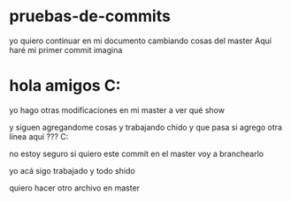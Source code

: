 # pruebas-de-commits

yo quiero continuar en mi documento cambiando cosas del master
Aquí haré mi primer commit
imagina <h1> hola amigos C: </h1>

yo hago otras modificaciones en mi master a ver qué show

y siguen agregandome cosas y trabajando chido
y que pasa si agrego otra linea aqui ??? C: 

no estoy seguro si quiero este commit en el master
voy a branchearlo

yo acá sigo trabajado y todo shido

quiero hacer otro archivo en master
